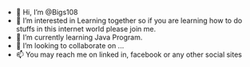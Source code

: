 - 👋 Hi, I’m @Bigs108
- 👀 I’m interested in Learning together so if you are learning how to do stuffs in this internet world please join me.
- 🌱 I’m currently learning Java Program.
- 💞️ I’m looking to collaborate on ...
- 📫 You may reach me on linked in, facebook or any other social sites
<!---
Bigs108/Bigs108 is a ✨ special ✨ repository because its `README.md` (this file) appears on your GitHub profile.
You can click the Preview link to take a look at your changes.
--->
